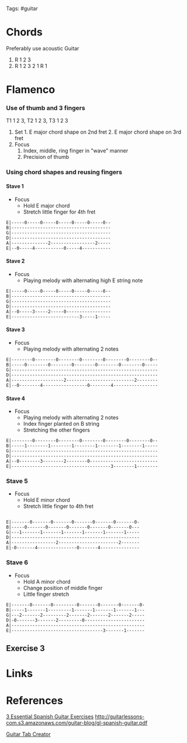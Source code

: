 Tags: #guitar 

# Chords
Preferably use acoustic Guitar
1. R 1 2 3
2. R 1 2 3 2 1 R 1

# Flamenco
### Use of thumb and 3 fingers
T1 1 2 3, T2 1 2 3, T3 1 2 3
1. Set
		1. E major chord shape on 2nd fret
		2. E major chord shape on 3rd fret
2. Focus
	1. Index, middle, ring finger in "wave" manner
	2. Precision of thumb

### Using chord shapes and reusing fingers
#### Stave 1
- Focus
	- Hold E major chord
	- Stretch little finger for 4th fret
```
E|-----0-----0-----0-----0-----0-----0--
B|--------------------------------------
G|--------------------------------------
D|--------------------------------------
A|--------------2-----------------2-----
E|--0-----4-----------0-----4-----------
```

#### Stave 2
- Focus
	- Playing melody with alternating high E string note

```
E|-----0-----0-----0-----0-----0-----0--
B|--------------------------------------
G|--------------------------------------
D|--------------------------------------
A|--0-----3-----2-----0-----------------
E|--------------------------3-----1-----
```

#### Stave 3
- Focus
	- Playing melody with alternating 2 notes

```
E|--------0--------0--------0--------0--------0--------0--
B|-----0--------0--------0--------0--------0--------0-----
G|--------------------------------------------------------
D|--------------------------------------------------------
A|--------------------2--------------------------2--------
E|--0--------4-----------------0--------4-----------------
```

#### Stave 4
- Focus
	- Playing melody with alternating 2 notes 
	- Index finger planted on B string
	- Stretching the other fingers

```
E|--------0--------0--------0--------0--------0--------0--
B|-----1--------1--------1--------1--------1--------1-----
G|--------------------------------------------------------
D|--------------------------------------------------------
A|--0--------3--------2--------0--------------------------
E|--------------------------------------3--------1--------
```

### Stave 5
- Focus
	- Hold E minor chord
	- Stretch little finger to 4th fret
```

E|-------0-------0-------0-------0-------0-------0-
B|-----0-------0-------0-------0-------0-------0---
G|---1-------1-------1-------1-------1-------1-----
D|-------------------------------------------------
A|-----------------2-----------------------2-------
E|-0-------4---------------0-------4---------------
```

### Stave 6
- Focus
	- Hold A minor chord
	- Change position of middle finger
	- Little finger stretch
```
E|-------0-------0---------0-------0-------0-------0-
B|-----1-------1---------1-------1-------1-------1---
G|---2-------2---------2-------2-------2-------2-----
D|-0-------3-------2---------0-----------------------
A|---------------------------------------------------
E|-----------------------------------3-------1-------
```

## Exercise 3


# Links

# References
[3 Essential Spanish Guitar Exercises](https://www.youtube.com/watch?v=ahZdAeRhFVM)
http://guitarlessons-com.s3.amazonaws.com/guitar-blog/gl-spanish-guitar.pdf

[Guitar Tab Creator](https://www.guitartabcreator.com/)
